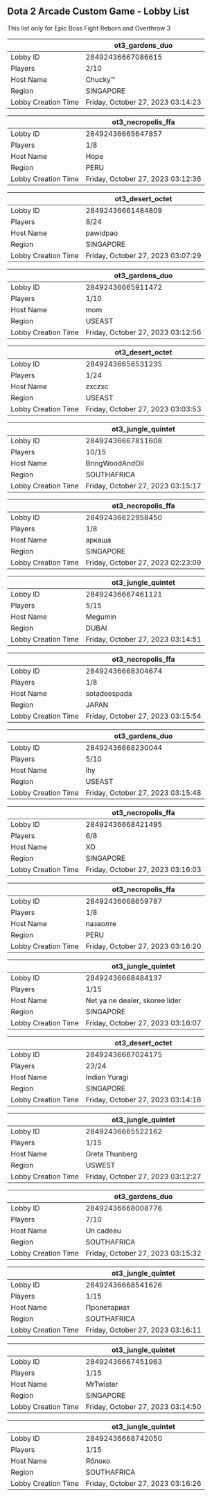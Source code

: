 ## Dota 2 Arcade Custom Game - Lobby List

This list only for Epic Boss Fight Reborn and Overthrow 3

|  | ot3_gardens_duo |
| ------ | ------ |
| Lobby ID | 28492436667086615 |
| Players | 2/10 |
| Host Name | Chucky™ |
| Region | SINGAPORE |
| Lobby Creation Time | Friday, October 27, 2023 03:14:23 |


|  | ot3_necropolis_ffa |
| ------ | ------ |
| Lobby ID | 28492436665647857 |
| Players | 1/8 |
| Host Name | Hope |
| Region | PERU |
| Lobby Creation Time | Friday, October 27, 2023 03:12:36 |


|  | ot3_desert_octet |
| ------ | ------ |
| Lobby ID | 28492436661484809 |
| Players | 8/24 |
| Host Name | pawidpao |
| Region | SINGAPORE |
| Lobby Creation Time | Friday, October 27, 2023 03:07:29 |


|  | ot3_gardens_duo |
| ------ | ------ |
| Lobby ID | 28492436665911472 |
| Players | 1/10 |
| Host Name | mom |
| Region | USEAST |
| Lobby Creation Time | Friday, October 27, 2023 03:12:56 |


|  | ot3_desert_octet |
| ------ | ------ |
| Lobby ID | 28492436658531235 |
| Players | 1/24 |
| Host Name | zxczxc |
| Region | USEAST |
| Lobby Creation Time | Friday, October 27, 2023 03:03:53 |


|  | ot3_jungle_quintet |
| ------ | ------ |
| Lobby ID | 28492436667811608 |
| Players | 10/15 |
| Host Name | BringWoodAndOil |
| Region | SOUTHAFRICA |
| Lobby Creation Time | Friday, October 27, 2023 03:15:17 |


|  | ot3_necropolis_ffa |
| ------ | ------ |
| Lobby ID | 28492436622958450 |
| Players | 1/8 |
| Host Name | аркаша |
| Region | SINGAPORE |
| Lobby Creation Time | Friday, October 27, 2023 02:23:09 |


|  | ot3_jungle_quintet |
| ------ | ------ |
| Lobby ID | 28492436667461121 |
| Players | 5/15 |
| Host Name | Megumin |
| Region | DUBAI |
| Lobby Creation Time | Friday, October 27, 2023 03:14:51 |


|  | ot3_necropolis_ffa |
| ------ | ------ |
| Lobby ID | 28492436668304674 |
| Players | 1/8 |
| Host Name | sotadeespada |
| Region | JAPAN |
| Lobby Creation Time | Friday, October 27, 2023 03:15:54 |


|  | ot3_gardens_duo |
| ------ | ------ |
| Lobby ID | 28492436668230044 |
| Players | 5/10 |
| Host Name | ihy |
| Region | USEAST |
| Lobby Creation Time | Friday, October 27, 2023 03:15:48 |


|  | ot3_necropolis_ffa |
| ------ | ------ |
| Lobby ID | 28492436668421495 |
| Players | 6/8 |
| Host Name | XO |
| Region | SINGAPORE |
| Lobby Creation Time | Friday, October 27, 2023 03:16:03 |


|  | ot3_necropolis_ffa |
| ------ | ------ |
| Lobby ID | 28492436668659787 |
| Players | 1/8 |
| Host Name | пазволте |
| Region | PERU |
| Lobby Creation Time | Friday, October 27, 2023 03:16:20 |


|  | ot3_jungle_quintet |
| ------ | ------ |
| Lobby ID | 28492436668484137 |
| Players | 1/15 |
| Host Name | Net ya ne dealer, skoree lider |
| Region | SINGAPORE |
| Lobby Creation Time | Friday, October 27, 2023 03:16:07 |


|  | ot3_desert_octet |
| ------ | ------ |
| Lobby ID | 28492436667024175 |
| Players | 23/24 |
| Host Name | Indian Yuragi |
| Region | SINGAPORE |
| Lobby Creation Time | Friday, October 27, 2023 03:14:18 |


|  | ot3_jungle_quintet |
| ------ | ------ |
| Lobby ID | 28492436665522162 |
| Players | 1/15 |
| Host Name | Greta Thunberg |
| Region | USWEST |
| Lobby Creation Time | Friday, October 27, 2023 03:12:27 |


|  | ot3_gardens_duo |
| ------ | ------ |
| Lobby ID | 28492436668008776 |
| Players | 7/10 |
| Host Name | Un cadeau |
| Region | SOUTHAFRICA |
| Lobby Creation Time | Friday, October 27, 2023 03:15:32 |


|  | ot3_jungle_quintet |
| ------ | ------ |
| Lobby ID | 28492436668541626 |
| Players | 1/15 |
| Host Name | Пролетариат |
| Region | SOUTHAFRICA |
| Lobby Creation Time | Friday, October 27, 2023 03:16:11 |


|  | ot3_jungle_quintet |
| ------ | ------ |
| Lobby ID | 28492436667451963 |
| Players | 1/15 |
| Host Name | MrTwister |
| Region | SINGAPORE |
| Lobby Creation Time | Friday, October 27, 2023 03:14:50 |


|  | ot3_jungle_quintet |
| ------ | ------ |
| Lobby ID | 28492436668742050 |
| Players | 1/15 |
| Host Name | Яблоко |
| Region | SOUTHAFRICA |
| Lobby Creation Time | Friday, October 27, 2023 03:16:26 |



